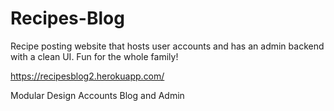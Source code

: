 # Recipes-Blog

Recipe posting website that hosts user accounts and has an admin backend
with a clean UI. Fun for the whole family!

https://recipesblog2.herokuapp.com/

Modular Design
Accounts Blog and Admin
